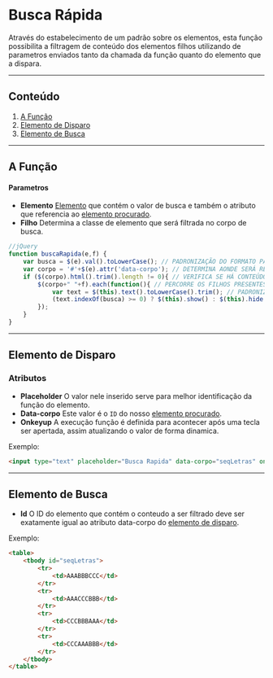 # Busca Rápida

Através do estabelecimento de um padrão sobre os elementos, esta função possibilita a filtragem de conteúdo dos elementos filhos utilizando de parametros enviados tanto da chamada da função quanto do elemento que a dispara.

-------------------------------------------------------------------------------
## Conteúdo

1. [A Função](#a-função)
2. [Elemento de Disparo](#elemento-de-disparo)
3. [Elemento de Busca](#elemento-de-busca)

-------------------------------------------------------------------------------
## A Função

#### Parametros

* **Elemento** [Elemento](#elemento-de-disparo) que contém o valor de busca e também o atributo que referencia ao [elemento procurado](#elemento-de-busca).
* **Filho** Determina a classe de elemento que será filtrada no corpo de busca.

```javascript
//jQuery
function buscaRapida(e,f) {
    var busca = $(e).val().toLowerCase(); // PADRONIZAÇÃO DO FORMATO PARA MELHOR IDENTIFICAÇÃO
    var corpo = '#'+$(e).attr('data-corpo'); // DETERMINA AONDE SERÁ REALIZADA A FILTRAGEM
    if ($(corpo).html().trim().length != 0){ // VERIFICA SE HÁ CONTEÚDO REAL
        $(corpo+" "+f).each(function(){ // PERCORRE OS FILHOS PRESENTES NO CORPO
            var text = $(this).text().toLowerCase().trim(); // PADRONIZA O FORMATO PARA MELHOR IDENTIFICAÇÃO (PROCURA EM TODOS OS ELEMENTOS DO FILHO SEM DISTINÇÃO)
            (text.indexOf(busca) >= 0) ? $(this).show() : $(this).hide(); // ESCONDE O FILHO CASO NÃO HAJA CORRESPONDENCIA COM A BUSCA EM NENHUM MOMENTO
        }); 
    }
}
```
-------------------------------------------------------------------------------
## Elemento de Disparo

### Atributos

* **Placeholder** O valor nele inserido serve para melhor identificação da função do elemento.
* **Data-corpo** Este valor é o `ID` do nosso [elemento procurado](#elemento-de-busca).
* **Onkeyup** A execução função é definida para acontecer após uma tecla ser apertada, assim atualizando o valor de forma dinamica.

Exemplo:
```html
<input type="text" placeholder="Busca Rapida" data-corpo="seqLetras" onkeyup="buscaRapida($(this),'tr')">
```
-------------------------------------------------------------------------------
## Elemento de Busca
* **Id** O ID do elemento que contém o conteudo a ser filtrado deve ser exatamente igual ao atributo data-corpo do [elemento de disparo](#elemento-de-disparo).

Exemplo:
```html
<table>
    <tbody id="seqLetras">
        <tr>
            <td>AAABBBCCC</td>
        </tr>
        <tr>
            <td>AAACCCBBB</td>
        </tr>
        <tr>
            <td>CCCBBBAAA</td>
        </tr>
        <tr>
            <td>CCCAAABBB</td>
        </tr>
    </tbody>
</table>
```

